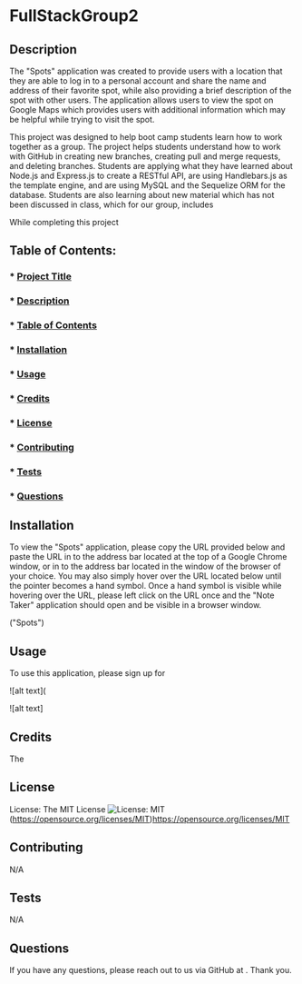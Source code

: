 # FullStackGroup2

## Description

The "Spots" application was created to provide users with a location that they are able to log in to a personal account and share the name and address of their favorite spot, while also providing a brief description of the spot with other users. The application allows users to view the spot on Google Maps which provides users with additional information which may be helpful while trying to visit the spot.

This project was designed to help boot camp students learn how to work together as a group. The project helps students understand how to work with GitHub in creating new branches, creating pull and merge requests, and deleting branches. Students are applying what they have learned about Node.js and Express.js to create a RESTful API, are using Handlebars.js as the template engine, and are using MySQL and the Sequelize ORM for the database. Students are also learning about new material which has not been discussed in class, which for our group, includes 

While completing this project 
  
## Table of Contents:

  ### * [Project Title](#title)
  ### * [Description](#description)
  ### * [Table of Contents](#tableofcontents)
  ### * [Installation](#installation)
  ### * [Usage](#usage)
  ### * [Credits](#credits)
  ### * [License](#license)
  ### * [Contributing](#contributing)
  ### * [Tests](#tests)
  ### * [Questions](questions)
  
## Installation

To view the "Spots" application, please copy the URL provided below and paste the URL in to the address bar located at the top of a Google Chrome window, or in to the address bar located in the window of the browser of your choice. You may also simply hover over the URL located below until the pointer becomes a hand symbol. Once a hand symbol is visible while hovering over the URL, please left click on the URL once and the "Note Taker" application should open and be visible in a browser window.

("Spots")
  
## Usage
  
To use this application, please sign up for

![alt text](



![alt text]

## Credits

  The 
  
## License
  
License: The MIT License
![License: MIT](https://img.shields.io/badge/License-MIT-yellow.svg)(https://opensource.org/licenses/MIT)https://opensource.org/licenses/MIT
 
  
## Contributing

N/A
  
## Tests

N/A

 
## Questions

If you have any questions, please reach out to us via GitHub at . Thank you.
  
  
